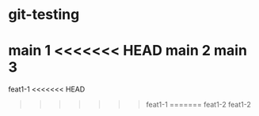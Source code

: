 # git-testing

main 1
<<<<<<< HEAD
main 2
main 3
=======
feat1-1
<<<<<<< HEAD
>>>>>>> feat1-1
=======
feat1-2
>>>>>>> feat1-2
